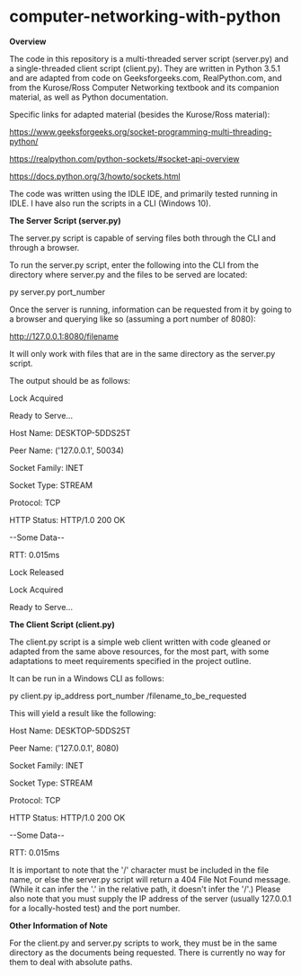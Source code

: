 # computer-networking-with-python

<b> Overview </b>

The code in this repository is a multi-threaded server script (server.py) and a single-threaded client script (client.py). They are written in Python 3.5.1
and are adapted from code on Geeksforgeeks.com, RealPython.com, and from the Kurose/Ross Computer Networking textbook and its companion material, as well as Python documentation.

Specific links for adapted material (besides the Kurose/Ross material): 

https://www.geeksforgeeks.org/socket-programming-multi-threading-python/

https://realpython.com/python-sockets/#socket-api-overview

https://docs.python.org/3/howto/sockets.html

The code was written using the IDLE IDE, and primarily tested running in IDLE. I have also run the scripts in a CLI (Windows 10).

<b>The Server Script (server.py) </b>

The server.py script is capable of serving files both through the CLI and through a browser.

To run the server.py script, enter the following into the CLI from the directory where server.py and the files to be served are located:

py server.py port_number

Once the server is running, information can be requested from it by going to a browser and querying like so (assuming a port number of 8080):

http://127.0.0.1:8080/filename 

It will only work with files that are in the same directory as the server.py script. 

The output should be as follows: 

Lock Acquired

Ready to Serve...

Host Name: DESKTOP-5DDS25T

Peer Name: ('127.0.0.1', 50034)

Socket Family: INET

Socket Type: STREAM

Protocol: TCP

HTTP Status: HTTP/1.0 200 OK

--Some Data--

RTT: 0.015ms

Lock Released

Lock Acquired

Ready to Serve... 


<b>The Client Script (client.py)</b>

The client.py script is a simple web client written with code gleaned or adapted from the same above resources, for the most part, with some adaptations to meet requirements specified in the project outline. 

It can be run in a Windows CLI as follows:

py client.py ip_address port_number /filename_to_be_requested

This will yield a result like the following: 

Host Name: DESKTOP-5DDS25T

Peer Name: ('127.0.0.1', 8080)

Socket Family: INET

Socket Type: STREAM

Protocol: TCP

HTTP Status: HTTP/1.0 200 OK

--Some Data--

RTT: 0.015ms

It is important to note that the '/' character must be included in the file name, or else the server.py script will return a 404 File Not Found message. (While it can infer the '.' in the relative path, it doesn't infer the '/'.) Please also note that you must supply the IP address of the server (usually 127.0.0.1 for a locally-hosted test) and the port number.

<b>Other Information of Note</b>

For the client.py and server.py scripts to work, they must be in the same directory as the documents being requested. There is currently no way for them to deal with absolute paths. 

